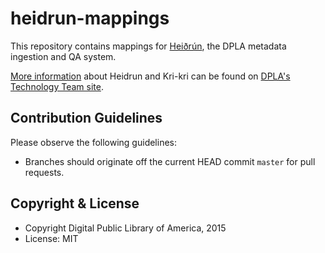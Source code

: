 # heidrun-mappings

This repository contains mappings for
[Heiðrún](https://github.com/dpla/heidrun), the DPLA metadata ingestion
and QA system. 

[More information](https://digitalpubliclibraryofamerica.atlassian.net/wiki/display/TECH/Heidrun) about Heidrun and Kri-kri can be found on [DPLA's Technology Team site](https://digitalpubliclibraryofamerica.atlassian.net/wiki/display/TECH).

Contribution Guidelines
-----------------------
Please observe the following guidelines:

  - Branches should originate off the current HEAD commit `master` for 
    pull requests.

Copyright & License
--------------------

  - Copyright Digital Public Library of America, 2015
  - License: MIT